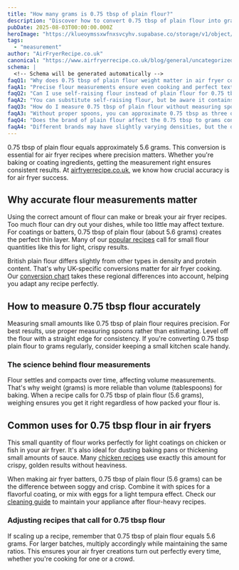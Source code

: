 ```yaml
---
title: "How many grams is 0.75 tbsp of plain flour?"
description: "Discover how to convert 0.75 tbsp of plain flour into grams for perfect air fryer baking every time. Get accurate measurements now!"
pubDate: 2025-08-03T00:00:00.000Z
heroImage: "https://klueoymssxwfnxsvcyhv.supabase.co/storage/v1/object/public/Shmucket/how-many-grams-is-0-75-tbsp-plain-flour.webp"
tags:
  - "measurement"
author: "AirFryerRecipe.co.uk"
canonical: "https://www.airfryerrecipe.co.uk/blog/general/uncategorized/how-many-grams-is-0-75-tbsp-plain-flour"
schema: |
  <!-- Schema will be generated automatically -->
faqQ1: "Why does 0.75 tbsp of plain flour weight matter in air fryer cooking?"
faqA1: "Precise flour measurements ensure even cooking and perfect texture in air fryers. Too much flour can create dense, dry results, while too little may not provide enough structure. The 0.75 tbsp (5.6g) measurement is particularly important for light coatings and batters."
faqQ2: "Can I use self-raising flour instead of plain flour for 0.75 tbsp measurements?"
faqA2: "You can substitute self-raising flour, but be aware it contains raising agents that may affect results. For 0.75 tbsp measurements, the weight difference is minimal (about 5.6g vs 5.7g), but the added leavening could make coatings puffier than intended in air fryer recipes."
faqQ3: "How do I measure 0.75 tbsp of plain flour without measuring spoons?"
faqA3: "Without proper spoons, you can approximate 0.75 tbsp as three quarter-full teaspoons (since 1 tbsp = 3 tsp). However, for accuracy in air fryer recipes, investing in proper measuring tools or a kitchen scale is recommended, especially for small quantities like this."
faqQ4: "Does the brand of plain flour affect the 0.75 tbsp to grams conversion?"
faqA4: "Different brands may have slightly varying densities, but the difference is minimal for UK plain flours. The standard conversion of 0.75 tbsp to 5.6 grams works for most major brands. For absolute precision with your specific flour, you can weigh a larger amount and calculate proportionally."
---
```

<p>0.75 tbsp of plain flour equals approximately 5.6 grams. This conversion is essential for air fryer recipes where precision matters. Whether you're baking or coating ingredients, getting the measurement right ensures consistent results. At <a href=https://www.airfryerrecipe.co.uk>airfryerrecipe.co.uk</a>, we know how crucial accuracy is for air fryer success.</p>

<h2>Why accurate flour measurements matter</h2>
<p>Using the correct amount of flour can make or break your air fryer recipes. Too much flour can dry out your dishes, while too little may affect texture. For coatings or batters, 0.75 tbsp of plain flour (about 5.6 grams) creates the perfect thin layer. Many of our <a href=https://www.airfryerrecipe.co.uk/recipes>popular recipes</a> call for small flour quantities like this for light, crispy results.</p>
<p>British plain flour differs slightly from other types in density and protein content. That's why UK-specific conversions matter for air fryer cooking. Our <a href=https://www.airfryerrecipe.co.uk/air-fryer-conversion-chart>conversion chart</a> takes these regional differences into account, helping you adapt any recipe perfectly.</p>

<h2>How to measure 0.75 tbsp flour accurately</h2>
<p>Measuring small amounts like 0.75 tbsp of plain flour requires precision. For best results, use proper measuring spoons rather than estimating. Level off the flour with a straight edge for consistency. If you're converting 0.75 tbsp plain flour to grams regularly, consider keeping a small kitchen scale handy.</p>

<h3>The science behind flour measurements</h3>
<p>Flour settles and compacts over time, affecting volume measurements. That's why weight (grams) is more reliable than volume (tablespoons) for baking. When a recipe calls for 0.75 tbsp of plain flour (5.6 grams), weighing ensures you get it right regardless of how packed your flour is.</p>

<h2>Common uses for 0.75 tbsp flour in air fryers</h2>
<p>This small quantity of flour works perfectly for light coatings on chicken or fish in your air fryer. It's also ideal for dusting baking pans or thickening small amounts of sauce. Many <a href=https://www.airfryerrecipe.co.uk/recipe-category/chicken>chicken recipes</a> use exactly this amount for crispy, golden results without heaviness.</p>
<p>When making air fryer batters, 0.75 tbsp of plain flour (5.6 grams) can be the difference between soggy and crisp. Combine it with spices for a flavorful coating, or mix with eggs for a light tempura effect. Check our <a href=https://www.airfryerrecipe.co.uk/air-fryer-cleaner>cleaning guide</a> to maintain your appliance after flour-heavy recipes.</p>

<h3>Adjusting recipes that call for 0.75 tbsp flour</h3>
<p>If scaling up a recipe, remember that 0.75 tbsp of plain flour equals 5.6 grams. For larger batches, multiply accordingly while maintaining the same ratios. This ensures your air fryer creations turn out perfectly every time, whether you're cooking for one or a crowd.</p>
